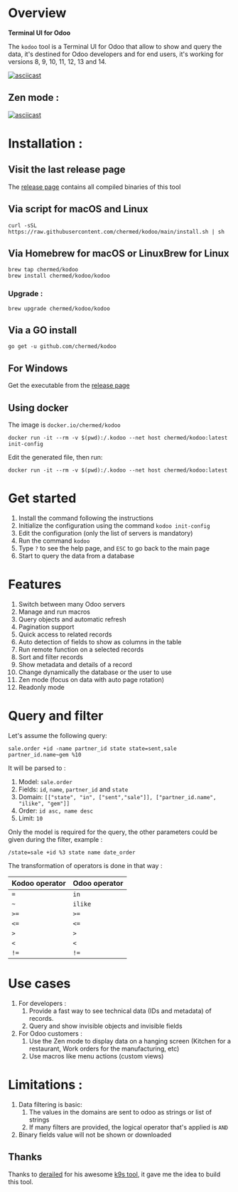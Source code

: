 # Overview

**Terminal UI for Odoo**

The `kodoo` tool is a Terminal UI for Odoo that allow to show and query the data, it's destined for Odoo developers and for end users, it's working for versions 8, 9, 10, 11, 12, 13 and 14.


[![asciicast](https://asciinema.org/a/436715.svg)](https://asciinema.org/a/436715)

## Zen mode :

[![asciicast](https://asciinema.org/a/436709.svg)](https://asciinema.org/a/436709)


# Installation :

## Visit the last release page

The [release page](https://github.com/chermed/kodoo/releases/latest) contains all compiled binaries of this tool

## Via script for macOS and Linux

```
curl -sSL https://raw.githubusercontent.com/chermed/kodoo/main/install.sh | sh
```

## Via Homebrew for macOS or LinuxBrew for Linux

```
brew tap chermed/kodoo
brew install chermed/kodoo/kodoo
```

### Upgrade :

```
brew upgrade chermed/kodoo/kodoo
```

## Via a GO install

```
go get -u github.com/chermed/kodoo
```

## For Windows

Get the executable from the [release page](https://github.com/chermed/kodoo/releases/latest)

## Using docker

The image is `docker.io/chermed/kodoo`

```
docker run -it --rm -v $(pwd):/.kodoo --net host chermed/kodoo:latest init-config
```

Edit the generated file, then run:

```
docker run -it --rm -v $(pwd):/.kodoo --net host chermed/kodoo:latest
```

# Get started

1. Install the command following the instructions
2. Initialize the configuration using the command `kodoo init-config` 
3. Edit the configuration (only the list of servers is mandatory)
4. Run the command `kodoo`
5. Type `?` to see the help page, and `ESC` to go back to the main page
6. Start to query the data from a database


# Features

1. Switch between many Odoo servers
2. Manage and run macros
3. Query objects and automatic refresh
4. Pagination support
5. Quick access to related records
6. Auto detection of fields to show as columns in the table
7. Run remote function on a selected records
8. Sort and filter records
9. Show metadata and details of a record
10. Change dynamically the database or the user to use
11. Zen mode (focus on data with auto page rotation)
12. Readonly mode

# Query and filter

Let's assume the following query:

```
sale.order +id -name partner_id state state=sent,sale partner_id.name~gem %10
```

It will be parsed to :

1. Model: `sale.order`
1. Fields: `id`, `name`, `partner_id` and `state`
1. Domain: `[["state", "in", ["sent","sale"]], ["partner_id.name", "ilike", "gem"]]`
1. Order: `id asc, name desc`
1. Limit: `10`

Only the model is required for the query, the other parameters could be given during the filter, example :

```
/state=sale +id %3 state name date_order
```

The transformation of operators is done in that way :

| Kodoo operator | Odoo operator |
|----------------|---------------|
| `=`            | `in`          |
| `~`            | `ilike`       |
| `>=`           | `>=`          |
| `<=`           | `<=`          |
| `>`            | `>`           |
| `<`            | `<`           |
| `!=`           | `!=`          |

# Use cases 

1. For developers :
   1. Provide a fast way to see technical data (IDs and metadata) of records.
   2. Query and show invisible objects and invisible fields
2. For Odoo customers :
   1. Use the Zen mode to display data on a hanging screen (Kitchen for a restaurant, Work orders for the manufacturing, etc)
   2. Use macros like menu actions (custom views)

# Limitations :

1. Data filtering is basic:
   1. The values in the domains are sent to odoo as strings or list of strings
   2. If many filters are provided, the logical operator that's applied is `AND`
2. Binary fields value will not be shown or downloaded


## Thanks

Thanks to [derailed](https://github.com/derailed) for his awesome [k9s tool](https://github.com/derailed/k9s), it gave me the idea to build this tool.
